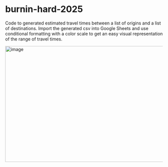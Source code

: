 # burnin-hard-2025

Code to generated estimated travel times between a list of origins and a list of destinations. Import the generated csv into Google Sheets and use conditional formatting with a color scale to get an easy visual representation of the range of travel times.

<img width="2477" height="371" alt="image" src="https://github.com/user-attachments/assets/2a64a862-ff1b-4570-9062-1c215554f5f8" />
